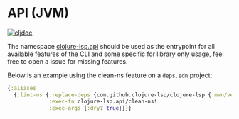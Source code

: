 # API (JVM)

[![cljdoc](https://cljdoc.org/badge/com.github.clojure-lsp/clojure-lsp)](https://cljdoc.org/d/com.github.clojure-lsp/clojure-lsp/CURRENT/api/clojure-lsp.api)

The namespace [clojure-lsp.api](https://cljdoc.org/d/com.github.clojure-lsp/clojure-lsp/CURRENT/api/clojure-lsp.api) should be used as the entrypoint for all available features of the CLI and some specific for library only usage, feel free to open a issue for missing features.

Below is an example using the clean-ns feature on a `deps.edn` project:

```clojure
{:aliases 
  {:lint-ns {:replace-deps {com.github.clojure-lsp/clojure-lsp {:mvn/version "..."}}
             :exec-fn clojure-lsp.api/clean-ns!
             :exec-args {:dry? true}}}}
```



